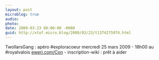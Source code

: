 ```yaml
---
layout: post
microblog: true
audio: 
photo: 
date: 2009-03-23 00:00:00 -0000
guid: http://xtof.micro.blog/2009/03/23/t1374275974.html
---
```

TwollarsGang : apéro #exploracoeur mercredi 25 mars 2009 - 18h00 au #royalvalois  [eweri.com/Con](http://eweri.com/Con)  - inscription-wiki : prêt à aider

